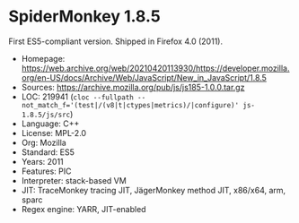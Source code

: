 # SpiderMonkey 1.8.5

First ES5-compliant version. Shipped in Firefox 4.0 (2011).

* Homepage:     https://web.archive.org/web/20210420113930/https://developer.mozilla.org/en-US/docs/Archive/Web/JavaScript/New_in_JavaScript/1.8.5
* Sources:      https://archive.mozilla.org/pub/js/js185-1.0.0.tar.gz
* LOC:          219941 (`cloc --fullpath --not_match_f='(test|/(v8|t|ctypes|metrics)/|configure)' js-1.8.5/js/src`)
* Language:     C++
* License:      MPL-2.0
* Org:          Mozilla
* Standard:     ES5
* Years:        2011
* Features:     PIC
* Interpreter:  stack-based VM
* JIT:          TraceMonkey tracing JIT, JägerMonkey method JIT, x86/x64, arm, sparc
* Regex engine: YARR, JIT-enabled
